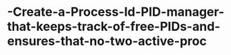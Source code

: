 # -Create-a-Process-Id-PID-manager-that-keeps-track-of-free-PIDs-and-ensures-that-no-two-active-proc